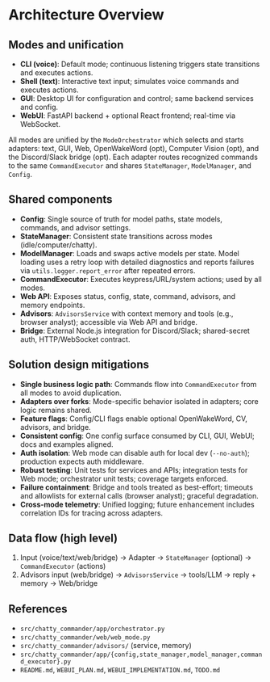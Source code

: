 # Architecture Overview

## Modes and unification

- **CLI (voice)**: Default mode; continuous listening triggers state transitions and executes actions.
- **Shell (text)**: Interactive text input; simulates voice commands and executes actions.
- **GUI**: Desktop UI for configuration and control; same backend services and config.
- **WebUI**: FastAPI backend + optional React frontend; real-time via WebSocket.

All modes are unified by the `ModeOrchestrator` which selects and starts adapters: text, GUI, Web, OpenWakeWord (opt), Computer Vision (opt), and the Discord/Slack bridge (opt). Each adapter routes recognized commands to the same `CommandExecutor` and shares `StateManager`, `ModelManager`, and `Config`.

## Shared components

- **Config**: Single source of truth for model paths, state models, commands, and advisor settings.
- **StateManager**: Consistent state transitions across modes (idle/computer/chatty).
- **ModelManager**: Loads and swaps active models per state. Model loading uses a retry loop with detailed diagnostics and reports failures via `utils.logger.report_error` after repeated errors.
- **CommandExecutor**: Executes keypress/URL/system actions; used by all modes.
- **Web API**: Exposes status, config, state, command, advisors, and memory endpoints.
- **Advisors**: `AdvisorsService` with context memory and tools (e.g., browser analyst); accessible via Web API and bridge.
- **Bridge**: External Node.js integration for Discord/Slack; shared-secret auth, HTTP/WebSocket contract.

## Solution design mitigations

- **Single business logic path**: Commands flow into `CommandExecutor` from all modes to avoid duplication.
- **Adapters over forks**: Mode-specific behavior isolated in adapters; core logic remains shared.
- **Feature flags**: Config/CLI flags enable optional OpenWakeWord, CV, advisors, and bridge.
- **Consistent config**: One config surface consumed by CLI, GUI, WebUI; docs and examples aligned.
- **Auth isolation**: Web mode can disable auth for local dev (`--no-auth`); production expects auth middleware.
- **Robust testing**: Unit tests for services and APIs; integration tests for Web mode; orchestrator unit tests; coverage targets enforced.
- **Failure containment**: Bridge and tools treated as best-effort; timeouts and allowlists for external calls (browser analyst); graceful degradation.
- **Cross-mode telemetry**: Unified logging; future enhancement includes correlation IDs for tracing across adapters.

## Data flow (high level)

1) Input (voice/text/web/bridge) → Adapter → `StateManager` (optional) → `CommandExecutor` (actions)
2) Advisors input (web/bridge) → `AdvisorsService` → tools/LLM → reply + memory → Web/bridge

## References

- `src/chatty_commander/app/orchestrator.py`
- `src/chatty_commander/web/web_mode.py`
- `src/chatty_commander/advisors/` (service, memory)
- `src/chatty_commander/app/{config,state_manager,model_manager,command_executor}.py`
- `README.md`, `WEBUI_PLAN.md`, `WEBUI_IMPLEMENTATION.md`, `TODO.md`

